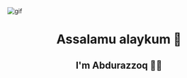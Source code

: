 <img src="https://media.giphy.com/media/Ah3zHH7hvsSB2/giphy.gif" alt="gif">
<h1 align="center">Assalamu alaykum 👋</h1>
<h2 align="center">I'm <b>Abdurazzoq 👨‍💻 </b></h2>

